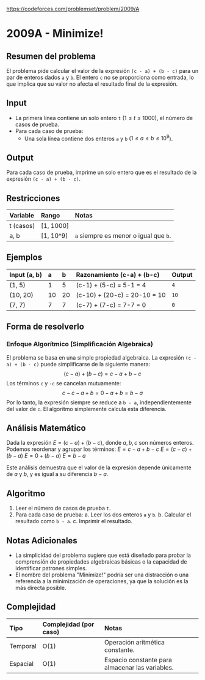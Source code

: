 https://codeforces.com/problemset/problem/2009/A

# 2009A - Minimize!

## Resumen del problema
El problema pide calcular el valor de la expresión `(c - a) + (b - c)` para un par de enteros dados `a` y `b`. El entero `c` no se proporciona como entrada, lo que implica que su valor no afecta el resultado final de la expresión.

## Input
-   La primera línea contiene un solo entero `t` ($1 \le t \le 1000$), el número de casos de prueba.
-   Para cada caso de prueba:
    -   Una sola línea contiene dos enteros `a` y `b` ($1 \le a \le b \le 10^9$).

## Output
Para cada caso de prueba, imprime un solo entero que es el resultado de la expresión `(c - a) + (b - c)`.

## Restricciones

| Variable     | Rango      | Notas                               |
| :----------- | :--------- | :---------------------------------- |
| t (casos)    | [1, 1000]  |                                     |
| a, b         | [1, 10^9]  | `a` siempre es menor o igual que `b`. |

## Ejemplos

| Input (a, b) | a | b | Razonamiento (c-a) + (b-c) | Output |
| :----------- | :- | :- | :------------------------- | :----- |
| (1, 5)       | 1 | 5 | (c-1) + (5-c) = 5-1 = 4    | `4`    |
| (10, 20)     | 10 | 20 | (c-10) + (20-c) = 20-10 = 10 | `10`   |
| (7, 7)       | 7 | 7 | (c-7) + (7-c) = 7-7 = 0    | `0`    |

## Forma de resolverlo

### Enfoque Algorítmico (Simplificación Algebraica)
El problema se basa en una simple propiedad algebraica. La expresión `(c - a) + (b - c)` puede simplificarse de la siguiente manera:
$$ (c - a) + (b - c) = c - a + b - c $$
Los términos `c` y `-c` se cancelan mutuamente:
$$ c - c - a + b = 0 - a + b = b - a $$
Por lo tanto, la expresión siempre se reduce a `b - a`, independientemente del valor de `c`. El algoritmo simplemente calcula esta diferencia.

## Análisis Matemático
Dada la expresión $E = (c - a) + (b - c)$, donde $a, b, c$ son números enteros.
Podemos reordenar y agrupar los términos:
$E = c - a + b - c$
$E = (c - c) + (b - a)$
$E = 0 + (b - a)$
$E = b - a$

Este análisis demuestra que el valor de la expresión depende únicamente de $a$ y $b$, y es igual a su diferencia $b - a$.

## Algoritmo
1.  Leer el número de casos de prueba `t`.
2.  Para cada caso de prueba:
    a.  Leer los dos enteros `a` y `b`.
    b.  Calcular el resultado como `b - a`.
    c.  Imprimir el resultado.

## Notas Adicionales
*   La simplicidad del problema sugiere que está diseñado para probar la comprensión de propiedades algebraicas básicas o la capacidad de identificar patrones simples.
*   El nombre del problema "Minimize!" podría ser una distracción o una referencia a la minimización de operaciones, ya que la solución es la más directa posible.

## Complejidad

| Tipo     | Complejidad (por caso) | Notas                               |
| :------- | :--------------------- | :---------------------------------- |
| Temporal | O(1)                   | Operación aritmética constante.     |
| Espacial | O(1)                   | Espacio constante para almacenar las variables. |